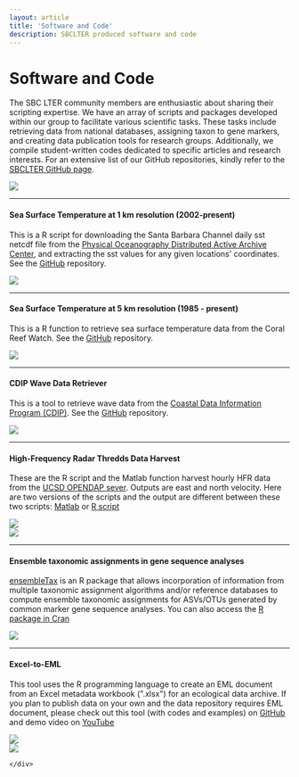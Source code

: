 ```yaml
---
layout: article
title: 'Software and Code'
description: SBCLTER produced software and code
---
```


<div id="main-container">

<h1>Software and Code</h1>

<div class="row">
	<div class="col-md-8">
		<p>The SBC LTER community members are enthusiastic about sharing their scripting expertise. We have an array of scripts and packages developed within our group to facilitate various scientific tasks. These tasks include retrieving data from national databases, assigning taxon to gene markers, and creating data publication tools for research groups. Additionally, we compile student-written codes dedicated to specific articles and research interests. For an extensive list of our GitHub repositories, kindly refer to the <a href="https://github.com/orgs/sbclter/repositories?q=&type=all&language=&sort=name" target="_blank"> SBCLTER GitHub page</a>. </p>
	</div>
	<div class="col-md-4">
		<img class="img-responsive w-75" src="/assets/img/software_icons.jpg">
	</div>
</div>

<hr/>
<h4>Sea Surface Temperature at 1 km resolution (2002-present)</h4>
<div class="row">
	<div class="col-md-8">
		<p>This is a R script for downloading the Santa Barbara Channel daily sst netcdf file from the <a href="https://podaac.jpl.nasa.gov/dataset/MUR-JPL-L4-GLOB-v4.1" target="_blank">Physical Oceanography Distributed Active Archive Center</a>, and extracting the sst values for any given locations' coordinates. See the <a href="https://github.com/lkuiucsb/Sea-Surface-temperature" target="_blank">GitHub</a> repository.</p>
	</div>
	<div class="col-md-2"><!-- empty -->
	</div>
	<div class="col-md-2">
		<img class="img-responsive w-50" src="/assets/img/community/R_logo.svg.png">
	</div>
</div>

<hr/>
<h4>Sea Surface Temperature at 5 km resolution (1985 - present)</h4>
<div class="row">
	<div class="col-md-8">
		<p>This is a R function to retrieve sea surface temperature data from the Coral Reef Watch. See the <a href="https://github.com/lkuiucsb/coral-reef-watch-downloader" target="_blank">GitHub</a> repository.</p>
	</div>
	<div class="col-md-2"><!-- empty -->
	</div>
	<div class="col-md-2">
		<img class="img-responsive w-50" src="/assets/img/community/R_logo.svg.png">
	</div>
</div>

<hr/>
<h4>CDIP Wave Data Retriever</h4>
<div class="row">
	<div class="col-md-8">
		<p>This is a tool to retrieve wave data from the <a href="https://cdip.ucsd.edu/" target="_blank">Coastal Data Information Program (CDIP)</a>. See the <a href="https://github.com/lkuiucsb/CDIP-wave-data-retriever" target="_blank">GitHub</a> repository.</p>
	</div>
	<div class="col-md-2"><!-- empty -->
	</div>
	<div class="col-md-2">
		<img class="img-responsive w-50" src="/assets/img/community/R_logo.svg.png">
	</div>
</div>

<hr/>
<h4>High-Frequency Radar Thredds Data Harvest</h4>
<div class="row">
	<div class="col-md-8">
		<p>These are the R script and the Matlab function harvest hourly HFR data from the <a href="https://hfrnet-tds.ucsd.edu/thredds/catalog.html" target="_blank">UCSD OPENDAP sever</a>. Outputs are east and north velocity. Here are two versions of the scripts and the output are different between these two scripts: <a href="https://github.com/brianemery/get_hfr_from_thredds" target="_blank">Matlab</a> or <a href="https://github.com/lkuiucsb/HFR_Harvest_plot" target="_blank">R script</a></p>
	</div>
	<div class="col-md-2">
		<img class="img-responsive w-50" src="/assets/img/community/R_logo.svg.png">
		</div>
		<div class="col-md-2">
		<img class="img-responsive w-50" src="/assets/img/community/matlab_logo.png">
	</div>
</div>

<hr/>
<h4>Ensemble taxonomic assignments in gene sequence analyses</h4>
<div class="row">
	<div class="col-md-8">
		<p><a href="https://github.com/dcat4/ensembleTax" target="_blank">ensembleTax</a> is an R package that allows incorporation of information from multiple taxonomic assignment algorithms and/or reference databases to compute ensemble taxonomic assignments for ASVs/OTUs generated by common marker gene sequence analyses. You can also access the <a href="https://cran.rstudio.com/web/packages/ensembleTax/index.html" target="_blank">R package in Cran</a></p>
	</div>
	<div class="col-md-2"><!-- empty -->
	</div>
	<div class="col-md-2">
		<img class="img-responsive w-50" src="/assets/img/community/R_logo.svg.png">
	</div>
</div>

<hr/>
<h4>Excel-to-EML</h4>
<div class="row">
	<div class="col-md-8">
		<p>This tool uses the R programming language to create an EML document from an Excel metadata workbook (".xlsx") for an ecological data archive. If you plan to publish data on your own and the data repository requires EML document, please check out this tool (with codes and examples) on <a href="https://github.com/lkuiucsb/Excel-to-EML" target="_blank">GitHub</a> and demo video on <a href="https://www.youtube.com/watch?v=rn8Uee49LsM&t=1s" target="_blank">YouTube</a> </p>
	</div>
	<div class="col-md-2">
		<img class="img-responsive w-50" src="/assets/img/community/R_logo.svg.png">
		</div>
		<div class="col-md-2">
		<img class="img-responsive w-50" src="/assets/img/community/windows_logo.png">
		
	</div>
</div>

</div>
